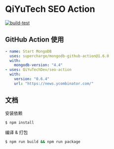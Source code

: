 # QiYuTech SEO Action

[![build-test](https://github.com/QiYuTechDev/demo-action/actions/workflows/test.yml/badge.svg)](https://github.com/QiYuTechDev/demo-action/actions/workflows/test.yml)

## GitHub Action 使用

```yaml
- name: Start MongoDB
  uses: supercharge/mongodb-github-action@1.6.0
  with:
    mongodb-version: "4.4"
- uses: QiYuTechDev/seo-action
  with:
    version: "0.6.4"
    url: "https://news.ycombinator.com/"
```

## 文档

安装依赖

```bash
$ npm install
```

编译 & 打包

```bash
$ npm run build && npm run package
```

